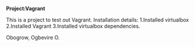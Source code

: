**Project:Vagrant**

This is a project to test out Vagrant.
Installation details:
1.Installed virtualbox 
2.Installed Vagrant
3.Installed virtualbox dependencies.



Obogrow, Ogbevire O.
